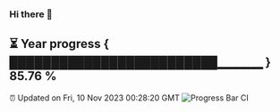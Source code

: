 ### Hi there 👋
⏳ Year progress { █████████████████████████▁▁▁▁▁ } 85.76 %
---
⏰ Updated on Fri, 10 Nov 2023 00:28:20 GMT
![Progress Bar CI](https://github.com/Moyi321/Moyi321/workflows/Progress%20Bar%20CI/badge.svg)
